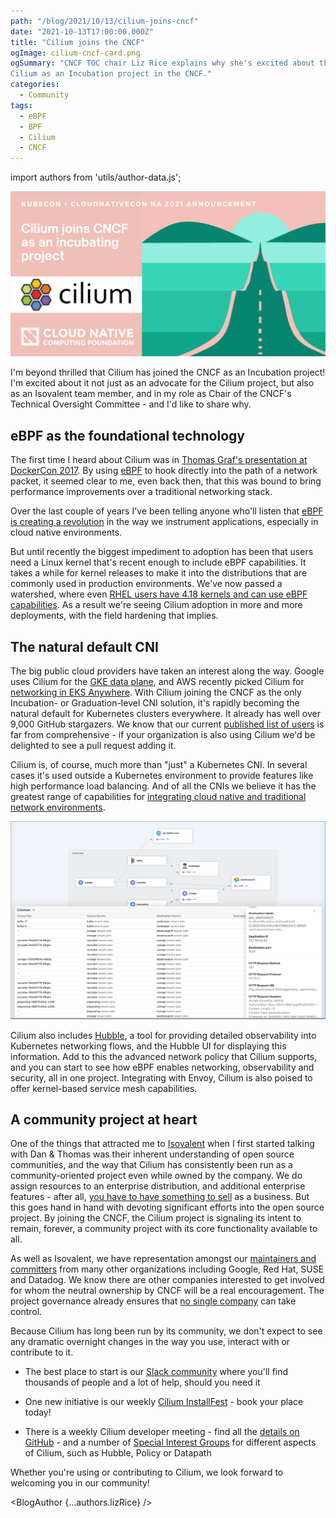 ```yaml
---
path: "/blog/2021/10/13/cilium-joins-cncf"
date: "2021-10-13T17:00:00.000Z"
title: "Cilium joins the CNCF"
ogImage: cilium-cncf-card.png
ogSummary: "CNCF TOC chair Liz Rice explains why she's excited about the future of
Cilium as an Incubation project in the CNCF." 
categories:
  - Community
tags:
  - eBPF
  - BPF
  - Cilium
  - CNCF
---
```


import authors from 'utils/author-data.js';

![Cilium joins the CNCF](cilium-cncf-card.png)

I'm beyond thrilled that Cilium has joined the CNCF as an Incubation project!
I'm excited about it not just as an advocate for the Cilium project, but also as
an Isovalent team member, and in my role as Chair of the CNCF's Technical
Oversight Committee - and I'd like to share why.

## eBPF as the foundational technology

The first time I heard about Cilium was in [Thomas Graf's presentation at
DockerCon 2017](https://www.youtube.com/watch?v=ilKlmTDdFgk). By using
[eBPF](http://ebpf.io) to hook directly into the path of a network packet, it
seemed clear to me, even back then, that this was bound to bring performance
improvements over a traditional networking stack.

Over the last couple of years I've been telling anyone who'll listen that [eBPF
is creating a revolution](https://youtu.be/qsnR-s4XuGo?t=54) in the way we
instrument applications, especially in cloud native environments.

But until recently the biggest impediment to adoption has been that users need a
Linux kernel that's recent enough to include eBPF capabilities. It takes a while
for kernel releases to make it into the distributions that are commonly used in
production environments. We've now passed a watershed, where even [RHEL users
have 4.18 kernels and can use eBPF
capabilities](https://access.redhat.com/documentation/en-us/red_hat_enterprise_linux/8/html/8.4_release_notes/new-features#enhancement_kernel).
As a result we're seeing Cilium adoption in more and more deployments, with the
field hardening that implies.

## The natural default CNI

The big public cloud providers have taken an interest along the way. Google uses
Cilium for the [GKE data
plane](https://cloud.google.com/blog/products/containers-kubernetes/bringing-ebpf-and-cilium-to-google-kubernetes-engine),
and AWS recently picked Cilium for [networking in EKS
Anywhere](https://www.isovalent.com/blog/post/2021-09-aws-eks-anywhere-chooses-cilium).
With Cilium joining the CNCF as the only Incubation- or Graduation-level CNI
solution, it's rapidly becoming the natural default for Kubernetes clusters
everywhere. It already has well over 9,000 GitHub stargazers. We know that our
current [published list of
users](https://github.com/cilium/cilium/blob/master/USERS.md) is far from
comprehensive - if your organization is also using Cilium we'd be delighted to
see a pull request adding it.

Cilium is, of course, much more than "just" a Kubernetes CNI. In several cases
it's used outside a Kubernetes environment to provide features like high
performance load balancing. And of all the CNIs we believe it has the greatest
range of capabilities for [integrating cloud native and traditional network
environments](https://cilium.io/blog/2021/05/20/cilium-110).

![Hubble UI](hubble-ui.png)

Cilium also includes [Hubble](https://github.com/cilium/hubble), a tool for
providing detailed observability into Kubernetes networking flows, and the
Hubble UI for displaying this information. Add to this the advanced network
policy that Cilium supports, and you can start to see how eBPF enables
networking, observability and security, all in one project. Integrating with
Envoy, Cilium is also poised to offer kernel-based service mesh capabilities.

## A community project at heart

One of the things that attracted me to [Isovalent](http://isovalent.com) when I
first started talking with Dan & Thomas was their inherent understanding of open
source communities, and the way that Cilium has consistently been run as a
community-oriented project even while owned by the company. We do assign
resources to an enterprise distribution, and additional enterprise features -
after all, [you have to have something to
sell](https://youtu.be/2zF-XcDkTiY?t=350) as a business. But this goes hand in
hand with devoting significant efforts into the open source project. By joining
the CNCF, the Cilium project is signaling its intent to remain, forever, a
community project with its core functionality available to all.

As well as Isovalent, we have representation amongst our [maintainers and
committers](https://raw.githubusercontent.com/cilium/cilium/master/MAINTAINERS.md)
from many other organizations including Google, Red Hat, SUSE and Datadog. We
know there are other companies interested to get involved for whom the neutral
ownership by CNCF will be a real encouragement. The project governance already
ensures that [no single
company](https://docs.cilium.io/en/stable/contributing/governance/commit_access/#company-block-vote-limit)
can take control.

Because Cilium has long been run by its community, we don't expect to see any
dramatic overnight changes in the way you use, interact with or contribute to
it.

- The best place to start is our [Slack
  community](https://cilium.herokuapp.com/) where you'll find thousands of
  people and a lot of help, should you need it

- One new initiative is our weekly [Cilium InstallFest](https://cilium.io/learn) - book your place today!

- There is a weekly Cilium developer meeting - find all the [details on
  GitHub](https://github.com/cilium/cilium#community) - and a number of
  [Special Interest Groups](https://docs.cilium.io/en/stable/community/#special-interest-groups)
  for different aspects of Cilium, such as Hubble, Policy or Datapath

Whether you're using or contributing to Cilium, we look forward to welcoming you
in our community!

<BlogAuthor {...authors.lizRice} />
